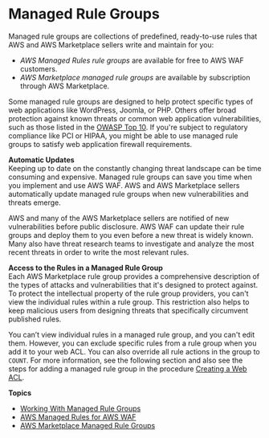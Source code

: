 # Managed Rule Groups<a name="waf-managed-rule-groups"></a>

Managed rule groups are collections of predefined, ready\-to\-use rules that AWS and AWS Marketplace sellers write and maintain for you:
+ *AWS Managed Rules rule groups* are available for free to AWS WAF customers\. 
+ *AWS Marketplace managed rule groups* are available by subscription through AWS Marketplace\.

Some managed rule groups are designed to help protect specific types of web applications like WordPress, Joomla, or PHP\. Others offer broad protection against known threats or common web application vulnerabilities, such as those listed in the [OWASP Top 10](https://www.owasp.org/index.php/Category:OWASP_Top_Ten_Project)\. If you're subject to regulatory compliance like PCI or HIPAA, you might be able to use managed rule groups to satisfy web application firewall requirements\.

**Automatic Updates**  
Keeping up to date on the constantly changing threat landscape can be time consuming and expensive\. Managed rule groups can save you time when you implement and use AWS WAF\. AWS and AWS Marketplace sellers automatically update managed rule groups when new vulnerabilities and threats emerge\.

AWS and many of the AWS Marketplace sellers are notified of new vulnerabilities before public disclosure\. AWS WAF can update their rule groups and deploy them to you even before a new threat is widely known\. Many also have threat research teams to investigate and analyze the most recent threats in order to write the most relevant rules\.

**Access to the Rules in a Managed Rule Group**  
Each AWS Marketplace rule group provides a comprehensive description of the types of attacks and vulnerabilities that it's designed to protect against\. To protect the intellectual property of the rule group providers, you can't view the individual rules within a rule group\. This restriction also helps to keep malicious users from designing threats that specifically circumvent published rules\.

You can’t view individual rules in a managed rule group, and you can't edit them\. However, you can exclude specific rules from a rule group when you add it to your web ACL\. You can also override all rule actions in the group to `COUNT`\. For more information, see the following section and also see the steps for adding a managed rule group in the procedure [Creating a Web ACL](web-acl-creating.md)\. 

**Topics**
+ [Working With Managed Rule Groups](waf-using-managed-rule-groups.md)
+ [AWS Managed Rules for AWS WAF](aws-managed-rule-groups.md)
+ [AWS Marketplace Managed Rule Groups](marketplace-managed-rule-groups.md)